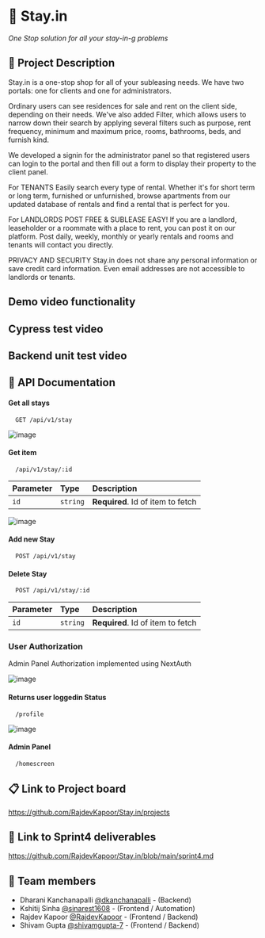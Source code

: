 
# 🏡 Stay.in
*One Stop solution for all your stay-in-g problems*
## 📝 Project Description
Stay.in is a one-stop shop for all of your subleasing needs. We have two portals: one for clients and one for administrators.

Ordinary users can see residences for sale and rent on the client side, depending on their needs. We've also added Filter, which allows users to narrow down their search by applying several filters such as purpose, rent frequency, minimum and maximum price, rooms, bathrooms, beds, and furnish kind.

We developed a signin for the administrator panel so that registered users can login to the portal and then fill out a form to display their property to the client panel.

For TENANTS
Easily search every type of rental. Whether it's for short term or long term, furnished or unfurnished, browse apartments from our updated database of rentals and find a rental that is perfect for you.

For LANDLORDS
POST FREE & SUBLEASE EASY! If you are a landlord, leaseholder or a roommate with a place to rent, you can post it on our platform. Post daily, weekly, monthly or yearly rentals and rooms and tenants will contact you directly.

PRIVACY AND SECURITY
Stay.in does not share any personal information or save credit card information. Even email addresses are not accessible to landlords or tenants.

## Demo video functionality


## Cypress test video


## Backend unit test video


## 📑 API Documentation

#### Get all stays

```http
  GET /api/v1/stay
```

![image](https://user-images.githubusercontent.com/9784110/156868714-4db45c11-eb28-40be-ac94-d26c2dac2353.png)


#### Get item

```http
  /api/v1/stay/:id
```

| Parameter | Type     | Description                       |
| :-------- | :------- | :-------------------------------- |
| `id`      | `string` | **Required**. Id of item to fetch |

![image](https://user-images.githubusercontent.com/9784110/156868778-d625a930-1890-4b06-b739-615a154a4f8f.png)


#### Add new Stay

```http
  POST /api/v1/stay
```

#### Delete Stay

```http
  POST /api/v1/stay/:id
```


| Parameter | Type     | Description                       |
| :-------- | :------- | :-------------------------------- |
| `id`      | `string` | **Required**. Id of item to fetch |



### User Authorization 

Admin Panel Authorization implemented using NextAuth 

![image](https://user-images.githubusercontent.com/9784110/156868845-e183ccdb-7251-4b6f-9fcf-4d2bb419464e.png)


#### Returns user loggedin Status

```http
  /profile
```
![image](https://user-images.githubusercontent.com/9784110/156868808-d4925180-338c-41bc-bcde-036426f20ed7.png)


#### Admin Panel

```http
  /homescreen
```


## 📋 Link to Project board

https://github.com/RajdevKapoor/Stay.in/projects


## 🏃 Link to Sprint4 deliverables

https://github.com/RajdevKapoor/Stay.in/blob/main/sprint4.md

## 🚀 Team members

- Dharani Kanchanapalli [@dkanchanapalli](https://www.github.com/dkanchanapalli) - (Backend)
- Kshitij Sinha [@sinarest1608](https://www.github.com/sinarest1608) - (Frontend / Automation)
- Rajdev Kapoor [@RajdevKapoor](https://www.github.com/RajdevKapoor) - (Frontend / Backend)
- Shivam Gupta [@shivamgupta-7](https://www.github.com/shivamgupta-7) - (Frontend / Backend)

